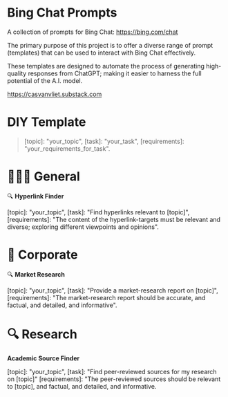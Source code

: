 # Bing Chat Prompts

A collection of prompts for Bing Chat: https://bing.com/chat

The primary purpose of this project is to offer a diverse range of prompt (templates) that can be used to interact with Bing Chat effectively.

These templates are designed to automate the process of generating high-quality responses from ChatGPT; making it easier to harness the full potential of the A.I. model.

https://casvanvliet.substack.com

# DIY Template

> [topic]: "your_topic", [task]: "your_task", [requirements]: "your_requirements_for_task".

# 👩🏻‍💻 General

🔍 **Hyperlink Finder**

[topic]: "your_topic", [task]: "Find hyperlinks relevant to [topic]", [requirements]: "The content of the hyperlink-targets must be relevant and diverse; exploring different viewpoints and opinions".

# 👔 Corporate 

🔍 **Market Research** 

[topic]: "your_topic", [task]: "Provide a market-research report on [topic]", [requirements]: "The market-research report should be accurate, and factual, and detailed, and informative".

# 🔍 Research 

**Academic Source Finder**

[topic]: "your_topic", [task]: "Find peer-reviewed sources for my research on [topic]" [requirements]: "The peer-reviewed sources should be relevant to [topic], and factual, and detailed, and informative.
